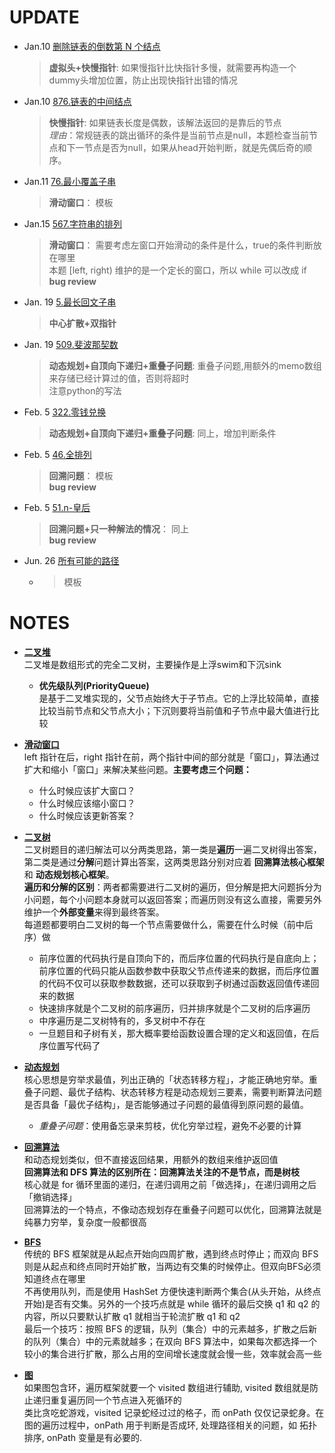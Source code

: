 # UPDATE
- Jan.10   [删除链表的倒数第 N 个结点](19.删除链表的倒数第-n-个结点.py)     
    > **虚拟头+快慢指针**:    如果慢指针比快指针多慢，就需要再构造一个dummy头增加位置，防止出现快指针出错的情况  
- Jan.10    [876.链表的中间结点](876.链表的中间结点.py)    
    > **快慢指针**:     如果链表长度是偶数，该解法返回的是靠后的节点   
    *理由*：常规链表的跳出循环的条件是当前节点是null，本题检查当前节点和下一节点是否为null，如果从head开始判断，就是先偶后奇的顺序。  
- Jan.11    [76.最小覆盖子串](76.最小覆盖子串.cpp)  
    > **滑动窗口**：    模板  
- Jan.15    [567.字符串的排列](76.最小覆盖子串.cpp)  
    > **滑动窗口**：    需要考虑左窗口开始滑动的条件是什么，true的条件判断放在哪里  
    > 本题 [left, right) 维护的是一个定长的窗口，所以 while 可以改成 if  
    > **bug review**  
- Jan. 19   [5.最长回文子串](5.最长回文子串.java)  
    > **中心扩散+双指针**  
- Jan. 19   [509.斐波那契数](509.斐波那契数.py)   
    > **动态规划+自顶向下递归+重叠子问题**:  重叠子问题,用额外的memo数组来存储已经计算过的值，否则将超时  
    > 注意python的写法  
- Feb. 5   [322.零钱兑换](322.零钱兑换.py)   
    > **动态规划+自顶向下递归+重叠子问题**:  同上，增加判断条件    
- Feb. 5   [46.全排列](46.全排列.py)  
    > **回溯问题**：    模板  
    > **bug review**  
- Feb. 5   [51.n-皇后](51.n-皇后.py)   
    > **回溯问题+只一种解法的情况**：    同上  
    > **bug review**  

- Jun. 26  [所有可能的路径](797.%E6%89%80%E6%9C%89%E5%8F%AF%E8%83%BD%E7%9A%84%E8%B7%AF%E5%BE%84.py)
  - > 模板   

# NOTES
- [**二叉堆**](https://labuladong.github.io/algo/di-yi-zhan-da78c/shou-ba-sh-daeca/er-cha-dui-1a386/)  
    二叉堆是数组形式的完全二叉树，主要操作是上浮swim和下沉sink  
  - **优先级队列(PriorityQueue)**  
      是基于二叉堆实现的，父节点始终大于子节点。它的上浮比较简单，直接比较当前节点和父节点大小；下沉则要将当前值和子节点中最大值进行比较

- [**滑动窗口**](https://labuladong.github.io/algo/di-yi-zhan-da78c/shou-ba-sh-48c1d/wo-xie-le--f7a92/)  
   left 指针在后，right 指针在前，两个指针中间的部分就是「窗口」，算法通过扩大和缩小「窗口」来解决某些问题。**主要考虑三个问题：**   
   - 什么时候应该扩大窗口？  
   - 什么时候应该缩小窗口？  
   - 什么时候应该更新答案？  
- [**二叉树**](https://labuladong.github.io/algo/di-ling-zh-bfe1b/dong-ge-da-334dd/)  
    二叉树题目的递归解法可以分两类思路，第一类是**遍历**一遍二叉树得出答案，第二类是通过**分解**问题计算出答案，这两类思路分别对应着 **回溯算法核心框架** 和 **动态规划核心框架**。  
    **遍历和分解的区别**：两者都需要进行二叉树的遍历，但分解是把大问题拆分为小问题，每个小问题本身就可以返回答案；而遍历则没有这么直接，需要另外维护一个**外部变量**来得到最终答案。   
    每道题都要明白二叉树的每一个节点需要做什么，需要在什么时候（前中后序）做  
    - 前序位置的代码执行是自顶向下的，而后序位置的代码执行是自底向上；前序位置的代码只能从函数参数中获取父节点传递来的数据，而后序位置的代码不仅可以获取参数数据，还可以获取到子树通过函数返回值传递回来的数据    
    - 快速排序就是个二叉树的前序遍历，归并排序就是个二叉树的后序遍历 
    - 中序遍历是二叉树特有的，多叉树中不存在   
    - 一旦题目和子树有关，那大概率要给函数设置合理的定义和返回值，在后序位置写代码了  

- [**动态规划**](https://labuladong.github.io/algo/di-ling-zh-bfe1b/dong-tai-g-1e688/)      
    核心思想是穷举求最值，列出正确的「状态转移方程」，才能正确地穷举。重叠子问题、最优子结构、状态转移方程是动态规划三要素，需要判断算法问题是否具备「最优子结构」，是否能够通过子问题的最值得到原问题的最值。
    - *重叠子问题*：使用备忘录来剪枝，优化穷举过程，避免不必要的计算  

- [**回溯算法**](https://labuladong.github.io/algo/di-ling-zh-bfe1b/hui-su-sua-c26da/)  
    和动态规划类似，但不直接返回结果，用额外的数组来维护返回值   
    **回溯算法和 DFS 算法的区别所在：回溯算法关注的不是节点，而是树枝**  
    核心就是 for 循环里面的递归，在递归调用之前「做选择」，在递归调用之后「撤销选择」  
    回溯算法的一个特点，不像动态规划存在重叠子问题可以优化，回溯算法就是纯暴力穷举，复杂度一般都很高   

- [**BFS**](https://labuladong.github.io/algo/di-ling-zh-bfe1b/bfs-suan-f-463fd/)  
    传统的 BFS 框架就是从起点开始向四周扩散，遇到终点时停止；而双向 BFS 则是从起点和终点同时开始扩散，当两边有交集的时候停止。但双向BFS必须知道终点在哪里   
    不再使用队列，而是使用 HashSet 方便快速判断两个集合(从头开始，从终点开始)是否有交集。另外的一个技巧点就是 while 循环的最后交换 q1 和 q2 的内容，所以只要默认扩散 q1 就相当于轮流扩散 q1 和 q2  
    最后一个技巧：按照 BFS 的逻辑，队列（集合）中的元素越多，扩散之后新的队列（集合）中的元素就越多；在双向 BFS 算法中，如果每次都选择一个较小的集合进行扩散，那么占用的空间增长速度就会慢一些，效率就会高一些  
    
          


- [**图**](https://labuladong.github.io/algo/di-yi-zhan-da78c/shou-ba-sh-03a72/tu-lun-ji--d55b2/)  
    如果图包含环，遍历框架就要一个 visited 数组进行辅助, visited 数组就是防止递归重复遍历同一个节点进入死循环的  
    类比贪吃蛇游戏，visited 记录蛇经过过的格子，而 onPath 仅仅记录蛇身。在图的遍历过程中，onPath 用于判断是否成环, 处理路径相关的问题，如 拓扑排序, onPath 变量是有必要的.  
